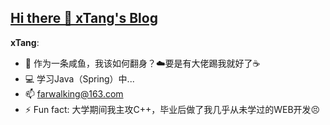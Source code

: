 ## [Hi there 👋 xTang's Blog](https://xtangyes.github.io/)

<!--**xtangyes/xtangyes** is a ✨ _special_ ✨ repository because its `README.md` (this file) appears on your GitHub profile.-->

**xTang**:
- 🤔 作为一条咸鱼，我该如何翻身？☁️要是有大佬踢我就好了☕️
- 💻 学习Java（Spring）中...
- 📫 farwalking@163.com
- ⚡ Fun fact: 大学期间我主攻C++，毕业后做了我几乎从未学过的WEB开发😣
